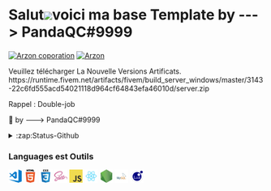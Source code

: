 <h1>Salut<img src="https://media.giphy.com/media/hvRJCLFzcasrR4ia7z/giphy.gif" width="25px">voici ma base Template by ---> PandaQC#9999</h1>

<p>
<a href=https://discord.gg/ge6Q8GPMeA target="blank"><img align="center" src=https://cdn.jsdelivr.net/npm/simple-icons@v3/icons/discord.svg alt="Arzon coporation" height="20" width="20" /></a>
<a href=https://www.twitch.tv/pandaqc__ target="blank"><img align="center" src=https://cdn.jsdelivr.net/npm/simple-icons@v3/icons/twitch.svg alt="Arzon" height="20" width="20" /></a> 
</p>
Veuillez télécharger La Nouvelle Versions Artificats.
https://runtime.fivem.net/artifacts/fivem/build_server_windows/master/3143-22c6fd555acd54021118d964cf64843efa46010d/server.zip

Rappel : Double-job

📡 by ---> PandaQC#9999
<br/>


<details> 
  <summary>:zap:Status-Github</summary>

  <br />
  
  ![PandaOfficialQC's github stats](https://github-readme-stats.vercel.app/api?username=PandaOfficialQC&theme=dark&show_icons=true)


  [![Top Langs](https://github-readme-stats.vercel.app/api/top-langs/?username=PandaOfficialQC&layout=compact)](https://github.com/anuraghazra/github-readme-stats)
  
</details>

### Languages est Outils
<a href=https://discord.gg/G2Ff3et target="blank"><img align="center" src=https://raw.githubusercontent.com/github/explore/80688e429a7d4ef2fca1e82350fe8e3517d3494d/topics/visual-studio-code/visual-studio-code.png alt="tools Visual Studio Code" width="26" /></a>
<a href=https://discord.gg/G2Ff3et target="blank"><img align="center" src=https://raw.githubusercontent.com/github/explore/80688e429a7d4ef2fca1e82350fe8e3517d3494d/topics/html/html.png alt="languages HTML5"  width="26" /></a>
<a href=https://discord.gg/G2Ff3et target="blank"><img align="center" src=https://raw.githubusercontent.com/github/explore/80688e429a7d4ef2fca1e82350fe8e3517d3494d/topics/css/css.png alt="languages CSS3"  width="26" /></a>
<a href=https://discord.gg/G2Ff3et target="blank"><img align="center" src=https://raw.githubusercontent.com/github/explore/80688e429a7d4ef2fca1e82350fe8e3517d3494d/topics/sass/sass.png alt="languages Sass"  width="26" /></a>
<a href=https://discord.gg/G2Ff3et target="blank"><img align="center" src=https://raw.githubusercontent.com/github/explore/80688e429a7d4ef2fca1e82350fe8e3517d3494d/topics/javascript/javascript.png alt="languages JavaScript"  width="26" /></a>
<a href=https://discord.gg/G2Ff3et target="blank"><img align="center" src=https://raw.githubusercontent.com/github/explore/80688e429a7d4ef2fca1e82350fe8e3517d3494d/topics/react/react.png alt="languages React"  width="26" /></a>
<a href=https://discord.gg/G2Ff3et target="blank"><img align="center" src=https://raw.githubusercontent.com/github/explore/80688e429a7d4ef2fca1e82350fe8e3517d3494d/topics/nodejs/nodejs.png alt="languages Node.js"  width="26" /></a>
<a href=https://discord.gg/G2Ff3et target="blank"><img align="center" src=https://raw.githubusercontent.com/github/explore/80688e429a7d4ef2fca1e82350fe8e3517d3494d/topics/mysql/mysql.png alt="languages MySQL"  width="26" /></a>
<a href=https://discord.gg/G2Ff3et target="blank"><img align="center" src=https://raw.githubusercontent.com/github/explore/80688e429a7d4ef2fca1e82350fe8e3517d3494d/topics/lua/lua.png alt="languages LUA"  width="26" /></a>
